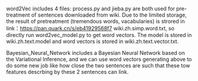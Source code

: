 word2Vec includes 4 files: process.py and jieba.py are both used for pre-treatment of sentences downloaded from wiki. Due to the limited storage, the result of pretreatment (tremendous words, vacabularies) is strored in link：https://pan.quark.cn/s/eb41929568f7
wiki.zh.simp.word.txt, so directly run word2vec_model.py to get word vectors. The model is stored in wiki.zh.text.model and word vectors is stored in wiki.zh.text.vector.txt.

Bayesian_Neural_Network includes a Bayesian Neural Network based on the Variational Inference, and we can use word vectors generating above to do some new job like how close the two sentences are such that these tow features descrbing by these 2 sentences can link.
